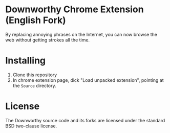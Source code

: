 Downworthy Chrome Extension (English Fork)
==========
By replacing annoying phrases on the Internet, you can now browse the web
without getting strokes all the time.

Installing
==========

1. Clone this repository
1. In chrome extension page, dick "Load unpacked extension", pointing at the `Source` directory.

License
==========
The Downworthy source code and its forks are licensed under the standard
BSD two-clause license.
